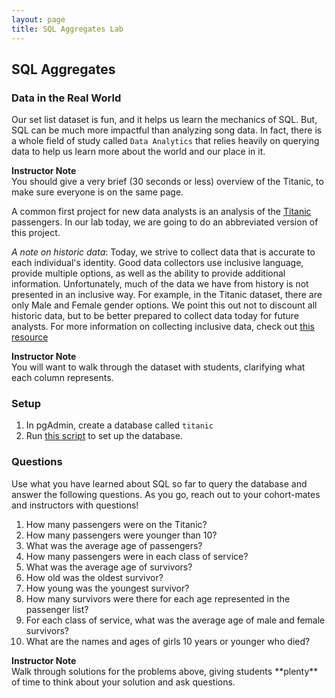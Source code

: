 ```yaml
---
layout: page
title: SQL Aggregates Lab
---
```


## SQL Aggregates

### Data in the Real World  
Our set list dataset is fun, and it helps us learn the mechanics of SQL.  But, SQL can be much more impactful than analyzing song data.  In fact, there is a whole field of study called `Data Analytics` that relies heavily on querying data to help us learn more about the world and our place in it.

<aside class="instructor-notes">
    <p><strong>Instructor Note</strong><br>You should give a very brief (30 seconds or less) overview of the Titanic, to make sure everyone is on the same page.</p>
</aside>

A common first project for new data analysts is an analysis of the [Titanic](https://en.wikipedia.org/wiki/Titanic) passengers.  In our lab today, we are going to do an abbreviated version of this project.

_A note on historic data_: Today, we strive to collect data that is accurate to each individual's identity.  Good data collectors use inclusive language, provide multiple options, as well as the ability to provide additional information.  Unfortunately, much of the data we have from history is not presented in an inclusive way.  For example, in the Titanic dataset, there are only Male and Female gender options. We point this out not to discount all historic data, but to be better prepared to collect data today for future analysts. For more information on collecting inclusive data, check out [this resource](https://equity.ubc.ca/resources/gender-diversity/inclusive-forms/)

<aside class="instructor-notes">
    <p><strong>Instructor Note</strong><br>You will want to walk through the dataset with students, clarifying what each column represents.</p>
</aside>

### Setup

1. In pgAdmin, create a database called `titanic`
2. Run [this script](/module2/labs/Week3/passengers.txt) to set up the database.

### Questions

Use what you have learned about SQL so far to query the database and answer the following questions.  As you go, reach out to your cohort-mates and instructors with questions!

1. How many passengers were on the Titanic?
1. How many passengers were younger than 10?
1. What was the average age of passengers?
1. How many passengers were in each class of service?
1. What was the average age of survivors?
1. How old was the oldest survivor?
1. How young was the youngest survivor?
1. How many survivors were there for each age represented in the passenger list?
1. For each class of service, what was the average age of male and female survivors?
1. What are the names and ages of girls 10 years or younger who died?

<aside class="instructor-notes">
    <p><strong>Instructor Note</strong><br>Walk through solutions for the problems above, giving students **plenty** of time to think about your solution and ask questions.</p>
</aside>